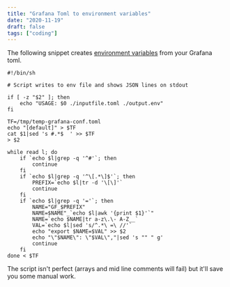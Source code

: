 ```yaml
---
title: "Grafana Toml to environment variables"
date: "2020-11-19"
draft: false
tags: ["coding"]
---
```


The following snippet creates
[environment variables](https://grafana.com/docs/grafana/latest/administration/configuration/#configure-with-environment-variables)
from your Grafana toml.

```shell
#!/bin/sh

# Script writes to env file and shows JSON lines on stdout

if [ -z "$2" ]; then
	echo "USAGE: $0 ./inputfile.toml ./output.env"
fi

TF=/tmp/temp-grafana-conf.toml
echo "[default]" > $TF
cat $1|sed 's #.*$  ' >> $TF
> $2

while read l; do
	if `echo $l|grep -q '^#'`; then
		continue
	fi
	if `echo $l|grep -q '^\[.*\]$'`; then
		PREFIX=`echo $l|tr -d '\[\]'`
		continue
	fi
	if `echo $l|grep -q '='`; then
		NAME="GF_$PREFIX"
		NAME=$NAME"_`echo $l|awk '{print $1}'`"
		NAME=`echo $NAME|tr a-z\.\- A-Z__`
		VAL=`echo $l|sed 's/^.*\ =\ //'`
		echo "export $NAME=$VAL" >> $2
		echo "\"$NAME\": \"$VAL\","|sed 's "" " g'
		continue
	fi
done < $TF
```

The script isn't perfect (arrays and mid line comments will fail) but it'll save you some manual work.

